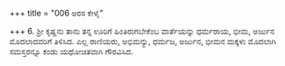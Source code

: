 +++
title = "006 ಅರಸ ಕೇಳೈ"

+++
6. ಶ್ರೀ ಕೃಷ್ಣನು ತಾನು ತನ್ನ ಊರಿಗೆ ಹಿಂತಿರುಗಬೇಕೆಂಬ ವಾರ್ತೆಯನ್ನು ಧರ್ಮರಾಯ, ಭೀಮ, ಅರ್ಜುನ ಮೊದಲಾದವರಿಗೆ ತಿಳಿಸಿದ. ಎಲ್ಲ ರಾಣಿಯರು, ಅಭಿಮನ್ಯು, ಧರ್ಮಜ, ಅರ್ಜುನ, ಭೀಮನ ಮಕ್ಕಳು ಮೊದಲಾಗಿ ಸಮಸ್ತರನ್ನೂ ಕಂಡು ಯಥೋಚಿತವಾಗಿ  ಗೌರವಿಸಿದ.